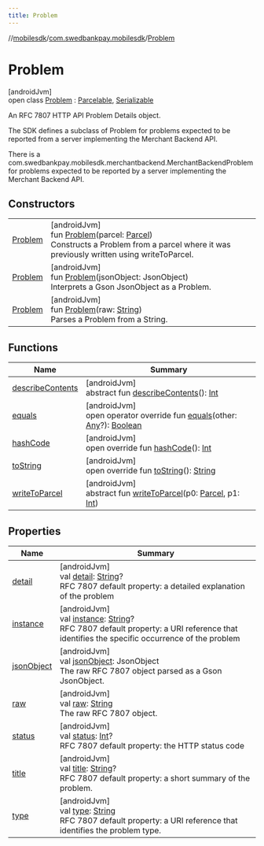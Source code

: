 ```yaml
---
title: Problem
---
```

//[mobilesdk](../../../index.html)/[com.swedbankpay.mobilesdk](../index.html)/[Problem](index.html)



# Problem



[androidJvm]\
open class [Problem](index.html) : [Parcelable](https://developer.android.com/reference/kotlin/android/os/Parcelable.html), [Serializable](https://developer.android.com/reference/kotlin/java/io/Serializable.html)

An RFC 7807 HTTP API Problem Details object.



The SDK defines a subclass of Problem for problems expected to be reported from a server implementing the Merchant Backend API.



There is a com.swedbankpay.mobilesdk.merchantbackend.MerchantBackendProblem for problems expected to be reported by a server implementing the Merchant Backend API.



## Constructors


| | |
|---|---|
| [Problem](-problem.html) | [androidJvm]<br>fun [Problem](-problem.html)(parcel: [Parcel](https://developer.android.com/reference/kotlin/android/os/Parcel.html))<br>Constructs a Problem from a parcel where it was previously written using writeToParcel. |
| [Problem](-problem.html) | [androidJvm]<br>fun [Problem](-problem.html)(jsonObject: JsonObject)<br>Interprets a Gson JsonObject as a Problem. |
| [Problem](-problem.html) | [androidJvm]<br>fun [Problem](-problem.html)(raw: [String](https://kotlinlang.org/api/latest/jvm/stdlib/kotlin/-string/index.html))<br>Parses a Problem from a String. |


## Functions


| Name | Summary |
|---|---|
| [describeContents](../-view-payment-order-info/index.html#-1578325224%2FFunctions%2F-1074806346) | [androidJvm]<br>abstract fun [describeContents](../-view-payment-order-info/index.html#-1578325224%2FFunctions%2F-1074806346)(): [Int](https://kotlinlang.org/api/latest/jvm/stdlib/kotlin/-int/index.html) |
| [equals](equals.html) | [androidJvm]<br>open operator override fun [equals](equals.html)(other: [Any](https://kotlinlang.org/api/latest/jvm/stdlib/kotlin/-any/index.html)?): [Boolean](https://kotlinlang.org/api/latest/jvm/stdlib/kotlin/-boolean/index.html) |
| [hashCode](hash-code.html) | [androidJvm]<br>open override fun [hashCode](hash-code.html)(): [Int](https://kotlinlang.org/api/latest/jvm/stdlib/kotlin/-int/index.html) |
| [toString](to-string.html) | [androidJvm]<br>open override fun [toString](to-string.html)(): [String](https://kotlinlang.org/api/latest/jvm/stdlib/kotlin/-string/index.html) |
| [writeToParcel](../-view-payment-order-info/index.html#-1754457655%2FFunctions%2F-1074806346) | [androidJvm]<br>abstract fun [writeToParcel](../-view-payment-order-info/index.html#-1754457655%2FFunctions%2F-1074806346)(p0: [Parcel](https://developer.android.com/reference/kotlin/android/os/Parcel.html), p1: [Int](https://kotlinlang.org/api/latest/jvm/stdlib/kotlin/-int/index.html)) |


## Properties


| Name | Summary |
|---|---|
| [detail](detail.html) | [androidJvm]<br>val [detail](detail.html): [String](https://kotlinlang.org/api/latest/jvm/stdlib/kotlin/-string/index.html)?<br>RFC 7807 default property: a detailed explanation of the problem |
| [instance](instance.html) | [androidJvm]<br>val [instance](instance.html): [String](https://kotlinlang.org/api/latest/jvm/stdlib/kotlin/-string/index.html)?<br>RFC 7807 default property: a URI reference that identifies the specific occurrence of the problem |
| [jsonObject](json-object.html) | [androidJvm]<br>val [jsonObject](json-object.html): JsonObject<br>The raw RFC 7807 object parsed as a Gson JsonObject. |
| [raw](raw.html) | [androidJvm]<br>val [raw](raw.html): [String](https://kotlinlang.org/api/latest/jvm/stdlib/kotlin/-string/index.html)<br>The raw RFC 7807 object. |
| [status](status.html) | [androidJvm]<br>val [status](status.html): [Int](https://kotlinlang.org/api/latest/jvm/stdlib/kotlin/-int/index.html)?<br>RFC 7807 default property: the HTTP status code |
| [title](title.html) | [androidJvm]<br>val [title](title.html): [String](https://kotlinlang.org/api/latest/jvm/stdlib/kotlin/-string/index.html)?<br>RFC 7807 default property: a short summary of the problem. |
| [type](type.html) | [androidJvm]<br>val [type](type.html): [String](https://kotlinlang.org/api/latest/jvm/stdlib/kotlin/-string/index.html)<br>RFC 7807 default property: a URI reference that identifies the problem type. |

